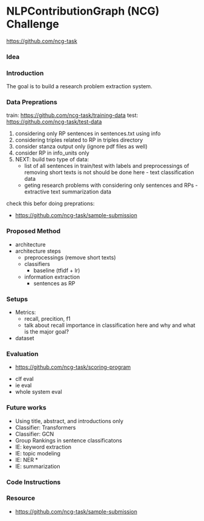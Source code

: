 # NLPContributionGraph (NCG) Challenge
https://github.com/ncg-task

### Idea

### Introduction
The goal is to build a research problem extraction system.

### Data Preprations
train: https://github.com/ncg-task/training-data
test: https://github.com/ncg-task/test-data

1. considering only RP sentences in sentences.txt using info
2. considering triples related to RP in triples directory
3. consider stanza output only (ignore pdf files as well)
4. consider RP in info_units only
5. NEXT: build two type of data:
    - list of all sentences in train/test with labels and preprocessings of removing short texts is not should be done here - text classification data
    - geting research problems with considering only sentences and RPs - extractive text summarization data 

check this befor doing preprations: 
* https://github.com/ncg-task/sample-submission


### Proposed Method
- architecture
- architecture steps
    - preprocessings (remove short texts)
    - classifiers
        - baseline (tfidf + lr)
    - information extraction
        - sentences as RP
        

### Setups

- Metrics:
    - recall, precition, f1
    - talk about recall importance in classification here and why and what is the major goal?
- dataset


### Evaluation

* https://github.com/ncg-task/scoring-program

- clf eval
- ie eval
- whole system eval

### Future works
- Using title, abstract, and introductions only
- Classifier: Transformers 
- Classifier: GCN
- Group Rankings in sentence classificatons
- IE: keyword extraction 
- IE: topic modeling
- IE: NER *
- IE: summarization 

### Code Instructions


### Resource

* https://github.com/ncg-task/sample-submission
